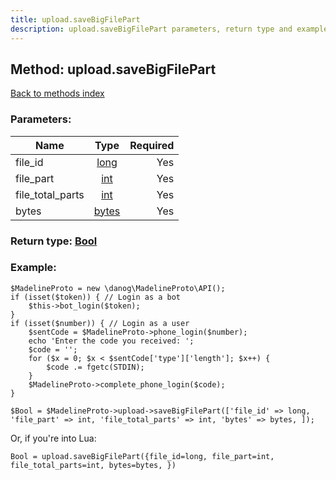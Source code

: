 ```yaml
---
title: upload.saveBigFilePart
description: upload.saveBigFilePart parameters, return type and example
---
```

## Method: upload.saveBigFilePart  
[Back to methods index](index.md)


### Parameters:

| Name     |    Type       | Required |
|----------|:-------------:|---------:|
|file\_id|[long](../types/long.md) | Yes|
|file\_part|[int](../types/int.md) | Yes|
|file\_total\_parts|[int](../types/int.md) | Yes|
|bytes|[bytes](../types/bytes.md) | Yes|


### Return type: [Bool](../types/Bool.md)

### Example:


```
$MadelineProto = new \danog\MadelineProto\API();
if (isset($token)) { // Login as a bot
    $this->bot_login($token);
}
if (isset($number)) { // Login as a user
    $sentCode = $MadelineProto->phone_login($number);
    echo 'Enter the code you received: ';
    $code = '';
    for ($x = 0; $x < $sentCode['type']['length']; $x++) {
        $code .= fgetc(STDIN);
    }
    $MadelineProto->complete_phone_login($code);
}

$Bool = $MadelineProto->upload->saveBigFilePart(['file_id' => long, 'file_part' => int, 'file_total_parts' => int, 'bytes' => bytes, ]);
```

Or, if you're into Lua:

```
Bool = upload.saveBigFilePart({file_id=long, file_part=int, file_total_parts=int, bytes=bytes, })
```

